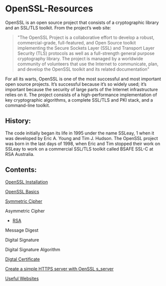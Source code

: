 # OpenSSL-Resources

OpenSSL is an open source project that consists of a cryptographic library and an SSL/TLS
toolkit. From the project’s web site:

>"The OpenSSL Project is a collaborative effort to develop a robust, commercial-grade, full-featured, and Open Source toolkit implementing the Secure Sockets Layer (SSL) and Transport Layer Security (TLS) protocols as well as a full-strength general purpose cryptography library. The project is managed by a worldwide community of volunteers that use the Internet to communicate, plan,
and develop the OpenSSL toolkit and its related documentation"

For all its warts, OpenSSL is one of the most successful and most important open source
projects. It’s successful because it’s so widely used; it’s important because the security of large
parts of the Internet infrastructure relies on it. The project consists of a high-performance
implementation of key cryptographic algorithms, a complete SSL/TLS and PKI stack, and a
command-line toolkit.

History:
--------
The code initially began its life in 1995 under the name SSLeay, 1 when it was developed by Eric A. Young and Tim J. Hudson. The OpenSSL project was born in the last days of 1998, when Eric and Tim stopped their work on SSLeay to work on a commercial SSL/TLS toolkit called BSAFE SSL-C at RSA Australia.


## Contents:

[OpenSSL Installation](OpenSSL-Installation.md)

[OpenSSL Basics](OpenSSL-Basics.md)

[Symmetric Cipher](Symmetric-Ciphers.md)

Asymmetric Cipher

  - [RSA](RSA.md)
  
Message Digest

Digital Signature

Digital Signature Algorithm

[Digtal Certificate](Digital-Certificate.md)

[Create a simple HTTPS server with OenSSL s_server](OpenSSL-HTTPS.md)

[Useful Websites](OpenSSL-Websites.md)
